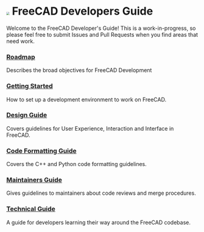# <img src="images/freecad.svg" style="zoom:50%;" /> FreeCAD Developers Guide

Welcome to the FreeCAD Developer's Guide! This is a work-in-progress, so please feel free to submit Issues and Pull Requests when you find areas that need work.

### [Roadmap](./roadmap/index.md)
Describes the broad objectives for FreeCAD Development

### [Getting Started](./gettingstarted/index.md)
How to set up a development environment to work on FreeCAD.

### [Design Guide](./designguide/index.md)
Covers guidelines for User Experience, Interaction and Interface in FreeCAD.

### [Code Formatting Guide](./codeformatting/index.md)
Covers the C++ and Python code formatting guidelines.

### [Maintainers Guide](./maintainersguide/index.md)
Gives guidelines to maintainers about code reviews and merge procedures.

### [Technical Guide](./technical/index.md)
A guide for developers learning their way around the FreeCAD codebase.
